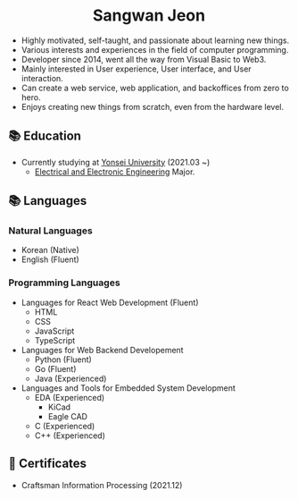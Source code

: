 <h1 style="text-align: center">Sangwan Jeon</h1>

- Highly motivated, self-taught, and passionate about learning new things.
- Various interests and experiences in the field of computer programming.
- Developer since 2014, went all the way from Visual Basic to Web3.
- Mainly interested in User experience, User interface, and User interaction.
- Can create a web service, web application, and backoffices from zero to hero.
- Enjoys creating new things from scratch, even from the hardware level.

## 📚 Education

- Currently studying at [Yonsei University](https://yonsei.ac.kr) (2021.03 ~)
  - [Electrical and Electronic Engineering](https://ee.yonsei.ac.kr) Major.

## 📚 Languages

### Natural Languages

- Korean (Native)
- English (Fluent)

### Programming Languages

- Languages for React Web Development (Fluent)
  - HTML
  - CSS
  - JavaScript
  - TypeScript
- Languages for Web Backend Developement
  - Python (Fluent)
  - Go (Fluent)
  - Java (Experienced)
- Languages and Tools for Embedded System Development
  - EDA (Experienced)
    - KiCad
    - Eagle CAD
  - C (Experienced)
  - C++ (Experienced)

## 📝 Certificates

- Craftsman Information Processing (2021.12)
